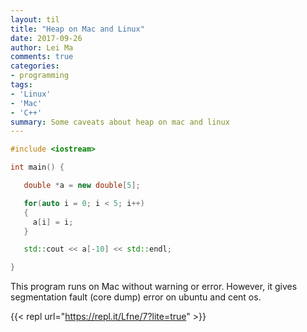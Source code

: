 ```yaml
---
layout: til
title: "Heap on Mac and Linux"
date: 2017-09-26
author: Lei Ma
comments: true
categories:
- programming
tags:
- 'Linux'
- 'Mac'
- 'C++'
summary: Some caveats about heap on mac and linux
---
```


```cpp
#include <iostream>

int main() {

   double *a = new double[5];

   for(auto i = 0; i < 5; i++)
   {
     a[i] = i;
   }

   std::cout << a[-10] << std::endl;

}
```

This program runs on Mac without warning or error. However, it gives segmentation fault (core dump) error on ubuntu and cent os.

{{< repl url="https://repl.it/Lfne/7?lite=true" >}}

